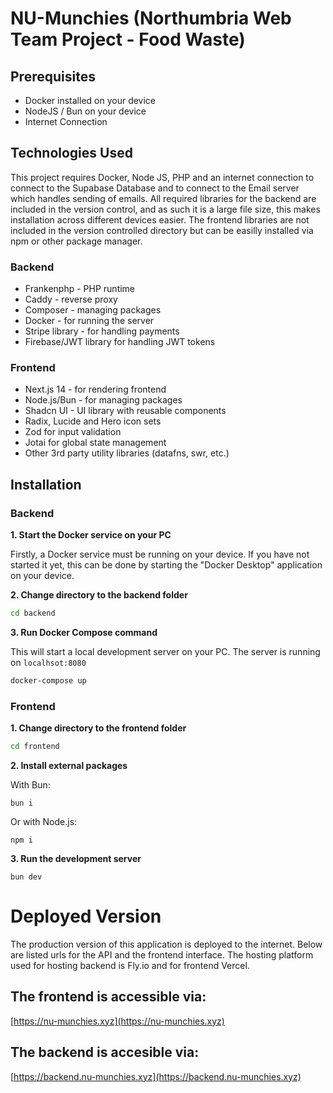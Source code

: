 # NU-Munchies (Northumbria Web Team Project - Food Waste)

## Prerequisites
- Docker installed on your device
- NodeJS / Bun on your device
- Internet Connection

## Technologies Used

This project requires Docker, Node JS, PHP and an internet connection to connect to the Supabase
Database and to connect to the Email server which handles sending of emails. All required libraries for the backend are included in the version control, and as such it is a large file size, this makes installation across different devices easier. The frontend libraries are not included in the version controlled directory but can be easilly installed via npm or other package manager.

### Backend
- Frankenphp - PHP runtime
- Caddy - reverse proxy
- Composer - managing packages
- Docker - for running the server 
- Stripe library - for handling payments
- Firebase/JWT library for handling JWT tokens

### Frontend
- Next.js 14 - for rendering frontend
- Node.js/Bun - for managing packages
- Shadcn UI - UI library with reusable components
- Radix, Lucide and Hero icon sets
- Zod for input validation
- Jotai for global state management
- Other 3rd party utility libraries (datafns, swr, etc.)

## Installation

### Backend
**1. Start the Docker service on your PC**

Firstly, a Docker service must be running on your device. If you have not started it yet, this can be done by starting the "Docker Desktop" application on your device.

**2. Change directory to the backend folder**

```sh
cd backend
```

**3. Run Docker Compose command**

This will start a local development server on your PC. The server is running on `localhsot:8080`
```sh
docker-compose up
```

### Frontend

**1. Change directory to the frontend folder**

```sh
cd frontend
```

**2. Install external packages**

With Bun:

```
bun i
```
Or with Node.js:
```
npm i
```

**3. Run the development server**

```
bun dev
```


# Deployed Version

The production version of this application is deployed to the internet. Below are listed urls for the API and the frontend interface. The hosting platform used for hosting backend is Fly.io and for frontend Vercel.

## The frontend is accessible via:
[https://nu-munchies.xyz](https://nu-munchies.xyz)

## The backend is accesible via:
[https://backend.nu-munchies.xyz](https://backend.nu-munchies.xyz)
